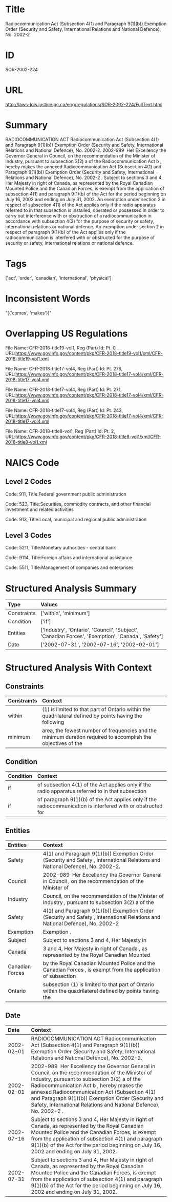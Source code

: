 # Title
Radiocommunication Act (Subsection 4(1) and Paragraph 9(1)(b)) Exemption Order (Security and Safety, International Relations and National Defence), No. 2002-2


# ID
SOR-2002-224

# URL
http://laws-lois.justice.gc.ca/eng/regulations/SOR-2002-224/FullText.html


# Summary
RADIOCOMMUNICATION ACT Radiocommunication Act (Subsection 4(1) and Paragraph 9(1)(b)) Exemption Order (Security and Safety, International Relations and National Defence), No. 2002-2.
2002-989  Her Excellency the Governor General in Council, on the recommendation of the Minister of Industry, pursuant to subsection 3(2) a  of the  Radiocommunication Act b , hereby makes the annexed  Radiocommunication Act (Subsection 4(1) and Paragraph 9(1)(b)) Exemption Order (Security and Safety, International Relations and National Defence), No. 2002-2 .
Subject to sections 3 and 4, Her Majesty in right of Canada, as represented by the Royal Canadian Mounted Police and the Canadian Forces, is exempt from the application of subsection 4(1) and paragraph 9(1)(b) of the Act for the period beginning on July 16, 2002 and ending on July 31, 2002.
An exemption under section 2 in respect of subsection 4(1) of the Act applies only if the radio apparatus referred to in that subsection is installed, operated or possessed in order to carry out interference with or obstruction of a radiocommunication in accordance with subsection 4(2) for the purpose of security or safety, international relations or national defence.
An exemption under section 2 in respect of paragraph 9(1)(b) of the Act applies only if the radiocommunication is interfered with or obstructed for the purpose of security or safety, international relations or national defence.


# Tags
['act', 'order', 'canadian', 'international', 'physical']


# Inconsistent Words
"[('comes', 'makes')]"


# Overlapping US Regulations
File Name: CFR-2018-title19-vol1, Reg (Part) Id: Pt. 0, URL:https://www.govinfo.gov/content/pkg/CFR-2018-title19-vol1/xml/CFR-2018-title19-vol1.xml

File Name: CFR-2018-title17-vol4, Reg (Part) Id: Pt. 276, URL:https://www.govinfo.gov/content/pkg/CFR-2018-title17-vol4/xml/CFR-2018-title17-vol4.xml

File Name: CFR-2018-title17-vol4, Reg (Part) Id: Pt. 271, URL:https://www.govinfo.gov/content/pkg/CFR-2018-title17-vol4/xml/CFR-2018-title17-vol4.xml

File Name: CFR-2018-title17-vol4, Reg (Part) Id: Pt. 243, URL:https://www.govinfo.gov/content/pkg/CFR-2018-title17-vol4/xml/CFR-2018-title17-vol4.xml

File Name: CFR-2018-title8-vol1, Reg (Part) Id: Pt. 2, URL:https://www.govinfo.gov/content/pkg/CFR-2018-title8-vol1/xml/CFR-2018-title8-vol1.xml




# NAICS Code
## Level 2 Codes
Code: 911, Title:Federal government public administration

Code: 523, Title:Securities, commodity contracts, and other financial investment and related activities

Code: 913, Title:Local, municipal and regional public administration




## Level 3 Codes
Code: 5211, Title:Monetary authorities - central bank

Code: 9114, Title:Foreign affairs and international assistance

Code: 5511, Title:Management of companies and enterprises







# Structured Analysis Summary
| Type        | Values                                                                                            |
|:------------|:--------------------------------------------------------------------------------------------------|
| Constraints | ['within', 'minimum']                                                                             |
| Condition   | ['if']                                                                                            |
| Entities    | ['Industry', 'Ontario', 'Council', 'Subject', 'Canadian Forces', 'Exemption', 'Canada', 'Safety'] |
| Date        | ['2002-07-31', '2002-07-16', '2002-02-01']                                                        |


# Structured Analysis With Context
 


## Constraints
| Constraints   | Context                                                                                                      |
|:--------------|:-------------------------------------------------------------------------------------------------------------|
| within        | (1) is limited to that part of Ontario within the quadrilateral defined by points having the following       |
| minimum       | area, the fewest number of frequencies and the minimum duration required to accomplish the objectives of the |


## Condition
| Condition   | Context                                                                                                     |
|:------------|:------------------------------------------------------------------------------------------------------------|
| if          | of subsection 4(1) of the Act applies only if the radio apparatus referred to in that subsection            |
| if          | of paragraph 9(1)(b) of the Act applies only if the radiocommunication is interfered with or obstructed for |


## Entities
| Entities        | Context                                                                                                                       |
|:----------------|:------------------------------------------------------------------------------------------------------------------------------|
| Safety          | 4(1) and Paragraph 9(1)(b)) Exemption Order (Security and Safety , International Relations and National Defence), No. 2002-2. |
| Council         | 2002-989  Her Excellency the Governor General in  Council , on the recommendation of the Minister of                          |
| Industry        | Council, on the recommendation of the Minister of Industry , pursuant to subsection 3(2) a of the                             |
| Safety          | 4(1) and Paragraph 9(1)(b)) Exemption Order (Security and Safety , International Relations and National Defence), No. 2002-2  |
| Exemption       | Exemption .                                                                                                                   |
| Subject         | Subject to sections 3 and 4, Her Majesty in                                                                                   |
| Canada          | 3 and 4, Her Majesty in right of Canada , as represented by the Royal Canadian Mounted                                        |
| Canadian Forces | by the Royal Canadian Mounted Police and the Canadian Forces , is exempt from the application of subsection                   |
| Ontario         | subsection (1) is limited to that part of Ontario within the quadrilateral defined by points having the                       |


## Date
| Date       | Context                                                                                                                                                                                                                                                                                                                                                                   |
|:-----------|:--------------------------------------------------------------------------------------------------------------------------------------------------------------------------------------------------------------------------------------------------------------------------------------------------------------------------------------------------------------------------|
| 2002-02-01 | RADIOCOMMUNICATION ACT Radiocommunication Act (Subsection 4(1) and Paragraph 9(1)(b)) Exemption Order (Security and Safety, International Relations and National Defence), No. 2002-2.                                                                                                                                                                                    |
| 2002-02-01 | 2002-989  Her Excellency the Governor General in Council, on the recommendation of the Minister of Industry, pursuant to subsection 3(2) a  of the  Radiocommunication Act b , hereby makes the annexed  Radiocommunication Act (Subsection 4(1) and Paragraph 9(1)(b)) Exemption Order (Security and Safety, International Relations and National Defence), No. 2002-2 . |
| 2002-07-16 | Subject to sections 3 and 4, Her Majesty in right of Canada, as represented by the Royal Canadian Mounted Police and the Canadian Forces, is exempt from the application of subsection 4(1) and paragraph 9(1)(b) of the Act for the period beginning on July 16, 2002 and ending on July 31, 2002.                                                                       |
| 2002-07-31 | Subject to sections 3 and 4, Her Majesty in right of Canada, as represented by the Royal Canadian Mounted Police and the Canadian Forces, is exempt from the application of subsection 4(1) and paragraph 9(1)(b) of the Act for the period beginning on July 16, 2002 and ending on July 31, 2002.                                                                       |


